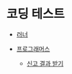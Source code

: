 # 코딩 테스트

- [러너](https://github.com/bya2/coding/blob/main/src/runner.mjs)

- [프로그래머스](https://github.com/bya2/coding/tree/main/src/programmers)
  - [신고 결과 받기](https://github.com/bya2/coding/blob/main/src/programmers/%EC%8B%A0%EA%B3%A0%20%EA%B2%B0%EA%B3%BC%20%EB%B0%9B%EA%B8%B0.mjs)
